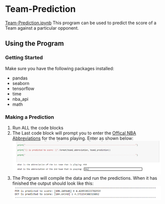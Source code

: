 # Team-Prediction
[Team-Prediction.ipynb](https://github.com/RohanPankaj/NBA-Prediction/blob/master/Team-Prediction.ipynb)
This program can be used to predict the score of a Team against a particular opponent. 

## Using the Program
### Getting Started 
Make sure you have the following packages installed:
* pandas
* seaborn
* tensorflow
* time
* nba_api
* math

### Making a Prediction

1. Run ALL the code blocks
2. The Last code block will prompt you to enter the [Offical NBA Abbreviations](https://en.wikipedia.org/wiki/Wikipedia:WikiProject_National_Basketball_Association/National_Basketball_Association_team_abbreviations) for the teams playing. Enter as shown below: ![Step 2 Image](https://github.com/RohanPankaj/NBA-Prediction/blob/master/docs/Images/Step%202%20image%20for%20Team-Prediction.ipynb%20documentation.PNG)
3. The Program will compile the data and run the predictions. When it has finished the output should look like this:
![Step 3 Image](https://github.com/RohanPankaj/NBA-Prediction/blob/master/docs/Images/Step%203%20image%20for%20Team-Prediction.ipynb)

